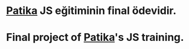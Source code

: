 # [Patika](www.patika.dev) JS eğitiminin final ödevidir. 
# Final project of [Patika](www.patika.dev)'s JS training. 
